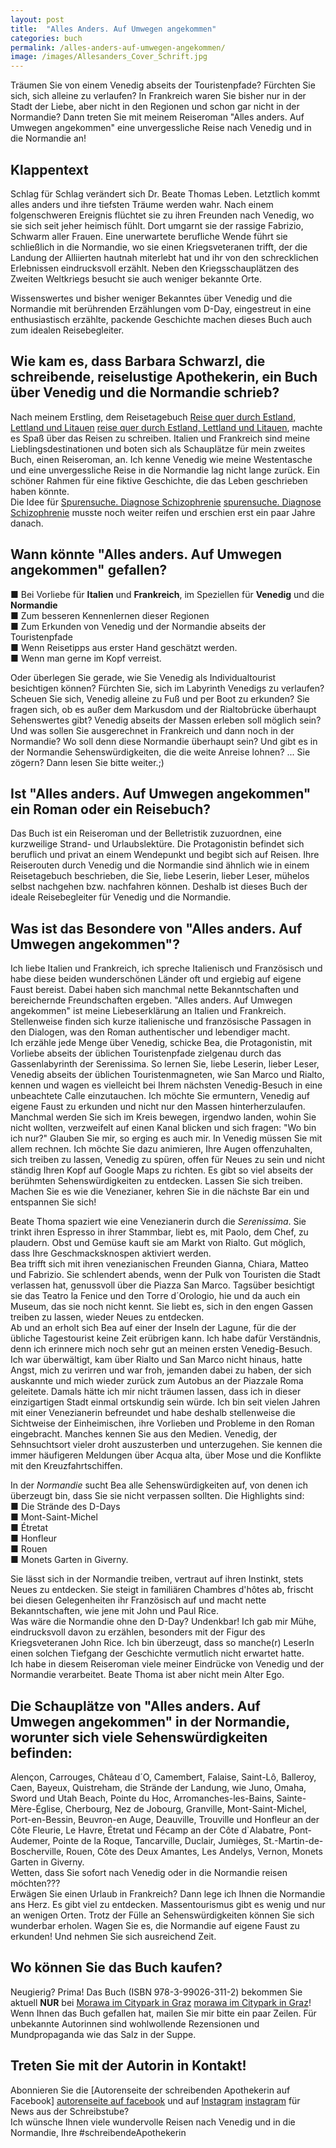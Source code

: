 ```yaml
---
layout: post
title:  "Alles Anders. Auf Umwegen angekommen"
categories: buch
permalink: /alles-anders-auf-umwegen-angekommen/
image: /images/Allesanders_Cover_Schrift.jpg
---
```



Träumen Sie von einem Venedig abseits der Touristenpfade? Fürchten Sie sich, sich alleine zu verlaufen? In Frankreich waren Sie bisher nur in der Stadt der Liebe, aber nicht in den Regionen und schon gar nicht in der Normandie? Dann treten Sie mit meinem Reiseroman "Alles anders. Auf Umwegen angekommen" eine unvergessliche Reise nach Venedig und in die Normandie an!


## Klappentext

Schlag für Schlag verändert sich Dr. Beate Thomas Leben. Letztlich kommt alles anders und ihre tiefsten Träume werden wahr.
Nach einem folgenschweren Ereignis flüchtet sie zu ihren Freunden nach Venedig, wo sie sich seit jeher heimisch fühlt. Dort umgarnt sie der rassige Fabrizio, Schwarm aller Frauen.
Eine unerwartete berufliche Wende führt sie schließlich in die Normandie, wo sie einen Kriegsveteranen trifft, der die Landung der Alliierten hautnah miterlebt hat und ihr von den schrecklichen Erlebnissen eindrucksvoll erzählt. Neben den Kriegsschauplätzen des Zweiten Weltkriegs besucht sie auch weniger bekannte Orte.

Wissenswertes und bisher weniger Bekanntes über Venedig und die Normandie mit berührenden Erzählungen vom D-Day, eingestreut in eine enthusiastisch erzählte, packende Geschichte machen dieses Buch auch zum idealen Reisebegleiter.  


## Wie kam es, dass Barbara Schwarzl, die schreibende, reiselustige Apothekerin, ein Buch über Venedig und die Normandie schrieb?

Nach meinem Erstling, dem Reisetagebuch [Reise quer durch Estland, Lettland und Litauen] [reise quer durch Estland, Lettland und Litauen], machte es Spaß über das Reisen zu schreiben.  Italien und Frankreich sind meine Lieblingsdestinationen und boten sich als Schauplätze für mein zweites Buch, einen Reiseroman, an. Ich kenne Venedig wie meine Westentasche und eine unvergessliche Reise in die Normandie lag nicht lange zurück. Ein schöner Rahmen für eine fiktive Geschichte, die das Leben geschrieben haben könnte. <br>
Die Idee für [Spurensuche. Diagnose Schizophrenie] [spurensuche. Diagnose Schizophrenie] musste noch weiter reifen und erschien erst ein paar Jahre danach. <br> 
 
## Wann könnte "Alles anders. Auf Umwegen angekommen" gefallen?
 
■ Bei Vorliebe für **Italien** und **Frankreich**, im Speziellen für **Venedig** und die **Normandie** <br>
■ Zum besseren Kennenlernen dieser Regionen <br>
■ Zum Erkunden von Venedig und der Normandie abseits der Touristenpfade <br>
■ Wenn Reisetipps aus erster Hand geschätzt werden. <br>
■ Wenn man gerne im Kopf verreist. <br>

Oder überlegen Sie gerade, wie Sie Venedig als Individualtourist besichtigen können? Fürchten Sie, sich im Labyrinth Venedigs zu verlaufen? Scheuen Sie sich, Venedig alleine zu Fuß und per Boot zu erkunden? Sie fragen sich, ob es außer dem Markusdom und der Rialtobrücke überhaupt Sehenswertes gibt? Venedig abseits der Massen erleben soll möglich sein? Und was sollen Sie ausgerechnet in Frankreich und dann noch in der Normandie? Wo soll denn diese Normandie überhaupt sein? Und gibt es in der Normandie Sehenswürdigkeiten, die die weite Anreise lohnen? ... Sie zögern? Dann lesen Sie bitte weiter.;)


## Ist "Alles anders. Auf Umwegen angekommen" ein Roman oder ein Reisebuch?

Das Buch ist ein Reiseroman und der Belletristik zuzuordnen, eine kurzweilige Strand- und Urlaubslektüre. Die Protagonistin befindet sich beruflich und privat an einem Wendepunkt und begibt sich auf Reisen. Ihre Reiserouten durch Venedig und die Normandie sind ähnlich wie in einem Reisetagebuch beschrieben, die Sie, liebe Leserin, lieber Leser, mühelos selbst nachgehen bzw. nachfahren können. Deshalb ist dieses Buch der ideale Reisebegleiter für Venedig und die Normandie. 


## Was ist das Besondere von "Alles anders. Auf Umwegen angekommen"?

Ich liebe Italien und Frankreich, ich spreche Italienisch und Französisch und habe diese beiden wunderschönen Länder oft und ergiebig auf eigene Faust bereist. Dabei haben sich manchmal nette Bekanntschaften und bereichernde Freundschaften ergeben. "Alles anders. Auf Umwegen angekommen" ist meine Liebeserklärung an Italien und Frankreich. Stellenweise finden sich kurze italienische und französische Passagen in den Dialogen, was den Roman authentischer und lebendiger macht. <br>
Ich erzähle jede Menge über Venedig, schicke Bea, die Protagonistin, mit Vorliebe abseits der üblichen Touristenpfade zielgenau durch das Gassenlabyrinth der Serenissima. So lernen Sie, liebe Leserin, lieber Leser, Venedig abseits der üblichen Touristenmagneten, wie San Marco und Rialto, kennen und wagen es vielleicht bei Ihrem nächsten Venedig-Besuch in eine unbeachtete Calle einzutauchen. Ich möchte Sie ermuntern, Venedig auf eigene Faust zu erkunden und nicht nur den Massen hinterherzulaufen. Manchmal werden Sie sich im Kreis bewegen, irgendwo landen, wohin Sie nicht wollten, verzweifelt auf einen Kanal blicken und sich fragen: "Wo bin ich nur?" Glauben Sie mir, so erging es auch mir. In Venedig müssen Sie mit allem rechnen. Ich möchte Sie dazu animieren, Ihre Augen offenzuhalten, sich treiben zu lassen, Venedig zu spüren, offen für Neues zu sein und nicht ständig Ihren Kopf auf Google Maps zu richten. Es gibt so viel abseits der berühmten Sehenswürdigkeiten zu entdecken. Lassen Sie sich treiben. Machen Sie es wie die Venezianer, kehren Sie in die nächste Bar ein und entspannen Sie sich! <br> 
 
Beate Thoma spaziert wie eine Venezianerin durch die *Serenissima*. Sie trinkt ihren Espresso in ihrer Stammbar, liebt es, mit Paolo, dem Chef, zu plaudern. Obst und Gemüse kauft sie am Markt von Rialto. Gut möglich, dass Ihre Geschmacksknospen aktiviert werden. <br> Bea trifft sich mit ihren venezianischen Freunden Gianna, Chiara, Matteo und Fabrizio. Sie schlendert abends, wenn der Pulk von Touristen die Stadt verlassen hat, genussvoll über die Piazza San Marco. Tagsüber besichtigt sie das Teatro la Fenice und den Torre d´Orologio, hie und da auch ein Museum, das sie noch nicht kennt. Sie liebt es, sich in den engen Gassen treiben zu lassen, wieder Neues zu entdecken. <br> Ab und an erholt sich Bea auf einer der Inseln der Lagune, für die der übliche Tagestourist keine Zeit erübrigen kann. Ich habe dafür Verständnis, denn ich erinnere mich noch sehr gut an meinen ersten Venedig-Besuch. Ich war überwältigt, kam über Rialto  und San Marco nicht hinaus, hatte Angst, mich zu verirren und war froh, jemanden dabei zu haben, der sich auskannte und mich wieder zurück zum Autobus an der Piazzale Roma geleitete. Damals hätte ich mir nicht träumen lassen, dass ich in dieser einzigartigen Stadt einmal ortskundig sein würde. Ich bin seit vielen Jahren mit einer Venezianerin befreundet und habe deshalb stellenweise die Sichtweise der Einheimischen, ihre Vorlieben und Probleme in den Roman eingebracht. Manches kennen Sie aus den Medien. Venedig, der Sehnsuchtsort vieler droht auszusterben und unterzugehen. Sie kennen die immer häufigeren Meldungen über Acqua alta, über Mose und die Konflikte mit den Kreuzfahrtschiffen. <br> 
 
In der *Normandie* sucht Bea alle Sehenswürdigkeiten auf, von denen ich überzeugt bin, dass Sie sie nicht verpassen sollten.
Die Highlights sind: <br>
■ Die Strände des D-Days <br>
■ Mont-Saint-Michel <br>
■ Étretat <br>
■ Honfleur <br>
■ Rouen <br>
■ Monets Garten in Giverny. <br>

Sie lässt sich in der Normandie treiben, vertraut auf ihren Instinkt, stets Neues zu entdecken. Sie steigt in familiären Chambres d'hôtes ab, frischt bei diesen Gelegenheiten ihr Französisch auf und macht nette Bekanntschaften, wie jene mit John und Paul Rice. <br> Was wäre die Normandie ohne den D-Day? Undenkbar! Ich gab mir Mühe, eindrucksvoll davon zu erzählen, besonders mit der Figur des Kriegsveteranen John Rice. Ich bin überzeugt, dass so manche(r) LeserIn einen solchen Tiefgang der Geschichte vermutlich nicht erwartet hatte. <br>
Ich habe in diesem Reiseroman viele meiner Eindrücke von Venedig und der Normandie verarbeitet. Beate Thoma ist aber nicht mein Alter Ego.
 
 
## Die Schauplätze von "Alles anders. Auf Umwegen angekommen" in der Normandie, worunter sich viele Sehenswürdigkeiten befinden:

Alençon, Carrouges, Château d´O, Camembert, Falaise, Saint-Lô, Balleroy, Caen, Bayeux, Quistreham, die Strände der Landung, wie Juno, Omaha, Sword und Utah Beach, Pointe du Hoc, Arromanches-les-Bains, Sainte-Mère-Église, Cherbourg, Nez de Jobourg, Granville, Mont-Saint-Michel, Port-en-Bessin, Beuvron-en Auge, Deauville, Trouville und Honfleur an der Côte Fleurie, Le Havre, Étretat und Fécamp an der Côte d`Alabatre, Pont-Audemer, Pointe de la Roque, Tancarville, Duclair, Jumièges, St.-Martin-de-Boscherville, Rouen, Côte des Deux Amantes, Les Andelys, Vernon, Monets Garten in Giverny. <br> Wetten, dass Sie sofort nach Venedig oder in die Normandie reisen möchten??? <br> Erwägen Sie einen Urlaub in Frankreich? Dann lege ich Ihnen die Normandie ans Herz. Es gibt viel zu entdecken. Massentourismus gibt es wenig und nur an wenigen Orten. Trotz der Fülle an Sehenswürdigkeiten können Sie sich wunderbar erholen. Wagen Sie es, die Normandie auf eigene Faust zu erkunden! Und nehmen Sie sich ausreichend Zeit.


## Wo können Sie das Buch kaufen? 

Neugierig? Prima! Das Buch (ISBN 978-3-99026-311-2) bekommen Sie aktuell **NUR** bei [Morawa im Citypark in Graz] [morawa im Citypark in Graz]!<br> Wenn Ihnen das Buch gefallen hat, mailen Sie mir bitte ein paar Zeilen. Für unbekannte Autorinnen sind wohlwollende Rezensionen und Mundpropaganda wie das Salz in der Suppe.


## Treten Sie mit der Autorin in Kontakt!

Abonnieren Sie die [Autorenseite der schreibenden Apothekerin auf Facebook] [autorenseite auf facebook] und auf [Instagram] [instagram] für News aus der Schreibstube? <br> Ich wünsche Ihnen viele wundervolle Reisen nach Venedig und in die Normandie, Ihre #schreibendeApothekerin


[reise quer durch Estland, Lettland und Litauen]: https://barbaraschwarzl.com/reise-quer-durch-estland-lettland-und-litauen/
[spurensuche. Diagnose Schizophrenie]: https://barbaraschwarzl.com/spurensuche-diagnose-schizophrenie/
[morawa im Citypark in Graz]: https://www.morawa.at/about/stores/storeDetail/CP-artcStore/Morawa-Citypark-Graz
[facebook]: https://www.facebook.com/Venedig.Normandie.Barbara.Schwarzl/
[autorenseite auf facebook]: https://www.facebook.com/schreibendeApothekerin
[twitter]: https://twitter.com/BuchSchwarzl
[instagram]: https://www.instagram.com/schreibendeapothekerin/


